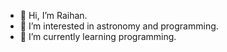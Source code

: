 - 👋 Hi, I’m Raihan.
- 👀 I’m interested in astronomy and programming.
- 🌱 I’m currently learning programming.

<!---
raihan-rkr/raihan-rkr is a ✨ special ✨ repository because its `README.md` (this file) appears on your GitHub profile.
You can click the Preview link to take a look at your changes.
--->
